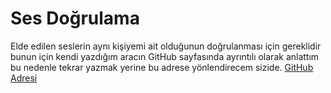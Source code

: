 <p> 

# Ses Doğrulama 

Elde edilen seslerin aynı kişiyemi ait olduğunun doğrulanması için gereklidir bunun için kendi yazdığım aracın GitHub sayfasında ayrıntılı olarak anlattım bu nedenle tekrar yazmak yerine bu adrese yönlendirecem sizide. <a href="https://github.com/MehmetYukselSekeroglu/VoiceComparator"> GitHub Adresi </a>

</p>